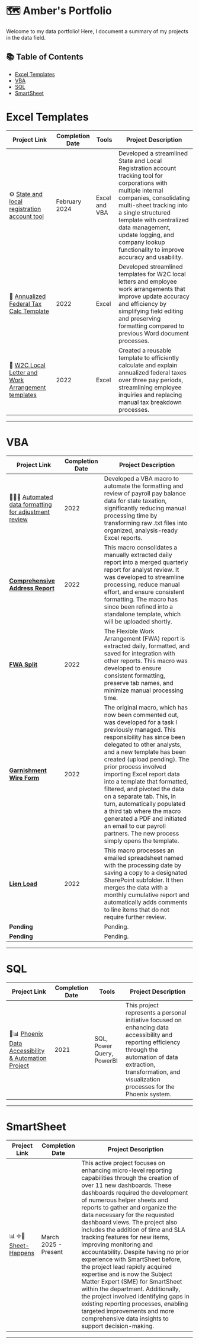 # 🗺 Amber's Portfolio

Welcome to my data portfolio! Here, I document a summary of my projects in the data field. 

## 📚 Table of Contents
- [Excel Templates](#excel-templates)
- [VBA](#vba)
- [SQL](#sql)
- [SmartSheet](#smartsheet)

# Excel Templates

| Project Link | Completion Date | Tools | Project Description | 
|---|---|---|---|
| ⚙️ [State and local registration account tool](https://github.com/ADeabenderfer/State-and-Local-Registration-account-tool) | February 2024 | Excel and VBA | Developed a streamlined State and Local Registration account tracking tool for corporations with multiple internal companies, consolidating multi-sheet tracking into a single structured template with centralized data management, update logging, and company lookup functionality to improve accuracy and usability. |
| 🧮 [Annualized Federal Tax Calc Template](https://github.com/ADeabenderfer/Annualized-Federal-Tax-Calc-Template) | 2022 | Excel | Developed streamlined templates for W2C local letters and employee work arrangements that improve update accuracy and efficiency by simplifying field editing and preserving formatting compared to previous Word document processes. |
| 🧮 [W2C Local Letter and Work Arrangement templates](https://github.com/ADeabenderfer/W2c-Local-Letter-and-Work-arrangements-templates/tree/main) | 2022 | Excel | Created a reusable template to efficiently calculate and explain annualized federal taxes over three pay periods, streamlining employee inquiries and replacing manual tax breakdown processes. |

***

# VBA

| Project Link | Completion Date | Project Description | 
|---|---|---|
| 👨‍💻🔧 [Automated data formatting for adjustment review](https://github.com/ADeabenderfer/EAPB-State-formatting-VBA-code) | 2022 | Developed a VBA macro to automate the formatting and review of payroll pay balance data for state taxation, significantly reducing manual processing time by transforming raw .txt files into organized, analysis-ready Excel reports. |
| **[Comprehensive Address Report](https://github.com/ADeabenderfer/Excel-macros/blob/main/ComprehensiveAddressReport.vba)**    | 2022 | This macro consolidates a manually extracted daily report into a merged quarterly report for analyst review. It was developed to streamline processing, reduce manual effort, and ensure consistent formatting. The macro has since been refined into a standalone template, which will be uploaded shortly. |
| **[FWA Split](https://github.com/ADeabenderfer/Excel-macros/blob/main/FWA%20Split.vba)**            | 2022 | The Flexible Work Arrangement (FWA) report is extracted daily, formatted, and saved for integration with other reports. This macro was developed to ensure consistent formatting, preserve tab names, and minimize manual processing time. |
| **[Garnishment Wire Form](https://github.com/ADeabenderfer/Excel-macros/blob/main/GarnWireForm.vba)** | 2022 | The original macro, which has now been commented out, was developed for a task I previously managed. This responsibility has since been delegated to other analysts, and a new template has been created (upload pending). The prior process involved importing Excel report data into a template that formatted, filtered, and pivoted the data on a separate tab. This, in turn, automatically populated a third tab where the macro generated a PDF and initiated an email to our payroll partners. The new process simply opens the template. |
| **[Lien Load](https://github.com/ADeabenderfer/Excel-macros/blob/main/LienLoad.vba)** | 2022 | This macro processes an emailed spreadsheet named with the processing date by saving a copy to a designated SharePoint subfolder. It then merges the data with a monthly cumulative report and automatically adds comments to line items that do not require further review.|
| **Pending** || Pending. |
| **Pending** || Pending. |

***

# SQL

| Project Link | Completion Date | Tools | Project Description | 
|---|---|---|---|
| 🚀📊 [Phoenix Data Accessibility & Automation Project](https://github.com/ADeabenderfer/Phoenix-SQL-to-PowerBI-for-Dept-83) | 2021 | SQL, Power Query, PowerBI | This project represents a personal initiative focused on enhancing data accessibility and reporting efficiency through the automation of data extraction, transformation, and visualization processes for the Phoenix system. |


***
# SmartSheet

| Project Link | Completion Date | Project Description | 
|---|---|---|
| 📊 ➗📝[Sheet-Happens](https://github.com/ADeabenderfer/Sheet-Happens) | March 2025 - Present | This active project focuses on enhancing micro-level reporting capabilities through the creation of over 11 new dashboards. These dashboards required the development of numerous helper sheets and reports to gather and organize the data necessary for the requested dashboard views. The project also includes the addition of time and SLA tracking features for new items, improving monitoring and accountability. Despite having no prior experience with SmartSheet before, the project lead rapidly acquired expertise and is now the Subject Matter Expert (SME) for SmartSheet within the department. Additionally, the project involved identifying gaps in existing reporting processes, enabling targeted improvements and more comprehensive data insights to support decision-making. |


***
